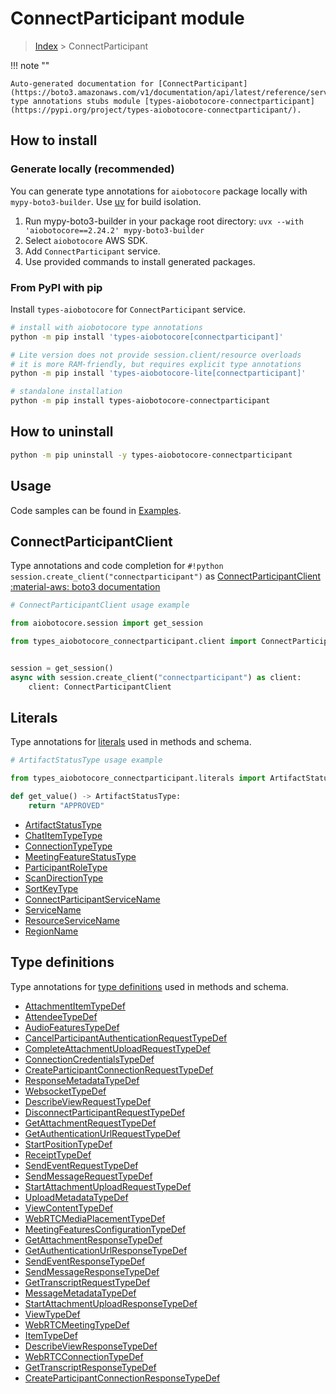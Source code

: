 # ConnectParticipant module

> [Index](../README.md) > ConnectParticipant


!!! note ""

    Auto-generated documentation for [ConnectParticipant](https://boto3.amazonaws.com/v1/documentation/api/latest/reference/services/connectparticipant.html#connectparticipant)
    type annotations stubs module [types-aiobotocore-connectparticipant](https://pypi.org/project/types-aiobotocore-connectparticipant/).

## How to install

### Generate locally (recommended)

You can generate type annotations for `aiobotocore` package locally with `mypy-boto3-builder`.
Use [uv](https://docs.astral.sh/uv/getting-started/installation/) for build isolation.

1. Run mypy-boto3-builder in your package root directory: `uvx --with 'aiobotocore==2.24.2' mypy-boto3-builder`
1. Select `aiobotocore` AWS SDK.
1. Add `ConnectParticipant` service.
1. Use provided commands to install generated packages.



### From PyPI with pip

Install `types-aiobotocore` for `ConnectParticipant` service.

```bash
# install with aiobotocore type annotations
python -m pip install 'types-aiobotocore[connectparticipant]'

# Lite version does not provide session.client/resource overloads
# it is more RAM-friendly, but requires explicit type annotations
python -m pip install 'types-aiobotocore-lite[connectparticipant]'

# standalone installation
python -m pip install types-aiobotocore-connectparticipant
```



## How to uninstall

```bash
python -m pip uninstall -y types-aiobotocore-connectparticipant
```

## Usage

Code samples can be found in [Examples](./usage.md).

## ConnectParticipantClient

Type annotations and code completion for  `#!python session.create_client("connectparticipant")` as [ConnectParticipantClient](./client.md)
[:material-aws: boto3 documentation](https://boto3.amazonaws.com/v1/documentation/api/latest/reference/services/connectparticipant.html#ConnectParticipant.Client)

```python
# ConnectParticipantClient usage example

from aiobotocore.session import get_session

from types_aiobotocore_connectparticipant.client import ConnectParticipantClient


session = get_session()
async with session.create_client("connectparticipant") as client:
    client: ConnectParticipantClient
```








## Literals

Type annotations for [literals](./literals.md) used in methods and schema.

```python
# ArtifactStatusType usage example

from types_aiobotocore_connectparticipant.literals import ArtifactStatusType

def get_value() -> ArtifactStatusType:
    return "APPROVED"
```

- [ArtifactStatusType](./literals.md#artifactstatustype)
- [ChatItemTypeType](./literals.md#chatitemtypetype)
- [ConnectionTypeType](./literals.md#connectiontypetype)
- [MeetingFeatureStatusType](./literals.md#meetingfeaturestatustype)
- [ParticipantRoleType](./literals.md#participantroletype)
- [ScanDirectionType](./literals.md#scandirectiontype)
- [SortKeyType](./literals.md#sortkeytype)
- [ConnectParticipantServiceName](./literals.md#connectparticipantservicename)
- [ServiceName](./literals.md#servicename)
- [ResourceServiceName](./literals.md#resourceservicename)
- [RegionName](./literals.md#regionname)




## Type definitions

Type annotations for [type definitions](./type_defs.md) used in methods and schema.

- [AttachmentItemTypeDef](./type_defs.md#attachmentitemtypedef)
- [AttendeeTypeDef](./type_defs.md#attendeetypedef)
- [AudioFeaturesTypeDef](./type_defs.md#audiofeaturestypedef)
- [CancelParticipantAuthenticationRequestTypeDef](./type_defs.md#cancelparticipantauthenticationrequesttypedef)
- [CompleteAttachmentUploadRequestTypeDef](./type_defs.md#completeattachmentuploadrequesttypedef)
- [ConnectionCredentialsTypeDef](./type_defs.md#connectioncredentialstypedef)
- [CreateParticipantConnectionRequestTypeDef](./type_defs.md#createparticipantconnectionrequesttypedef)
- [ResponseMetadataTypeDef](./type_defs.md#responsemetadatatypedef)
- [WebsocketTypeDef](./type_defs.md#websockettypedef)
- [DescribeViewRequestTypeDef](./type_defs.md#describeviewrequesttypedef)
- [DisconnectParticipantRequestTypeDef](./type_defs.md#disconnectparticipantrequesttypedef)
- [GetAttachmentRequestTypeDef](./type_defs.md#getattachmentrequesttypedef)
- [GetAuthenticationUrlRequestTypeDef](./type_defs.md#getauthenticationurlrequesttypedef)
- [StartPositionTypeDef](./type_defs.md#startpositiontypedef)
- [ReceiptTypeDef](./type_defs.md#receipttypedef)
- [SendEventRequestTypeDef](./type_defs.md#sendeventrequesttypedef)
- [SendMessageRequestTypeDef](./type_defs.md#sendmessagerequesttypedef)
- [StartAttachmentUploadRequestTypeDef](./type_defs.md#startattachmentuploadrequesttypedef)
- [UploadMetadataTypeDef](./type_defs.md#uploadmetadatatypedef)
- [ViewContentTypeDef](./type_defs.md#viewcontenttypedef)
- [WebRTCMediaPlacementTypeDef](./type_defs.md#webrtcmediaplacementtypedef)
- [MeetingFeaturesConfigurationTypeDef](./type_defs.md#meetingfeaturesconfigurationtypedef)
- [GetAttachmentResponseTypeDef](./type_defs.md#getattachmentresponsetypedef)
- [GetAuthenticationUrlResponseTypeDef](./type_defs.md#getauthenticationurlresponsetypedef)
- [SendEventResponseTypeDef](./type_defs.md#sendeventresponsetypedef)
- [SendMessageResponseTypeDef](./type_defs.md#sendmessageresponsetypedef)
- [GetTranscriptRequestTypeDef](./type_defs.md#gettranscriptrequesttypedef)
- [MessageMetadataTypeDef](./type_defs.md#messagemetadatatypedef)
- [StartAttachmentUploadResponseTypeDef](./type_defs.md#startattachmentuploadresponsetypedef)
- [ViewTypeDef](./type_defs.md#viewtypedef)
- [WebRTCMeetingTypeDef](./type_defs.md#webrtcmeetingtypedef)
- [ItemTypeDef](./type_defs.md#itemtypedef)
- [DescribeViewResponseTypeDef](./type_defs.md#describeviewresponsetypedef)
- [WebRTCConnectionTypeDef](./type_defs.md#webrtcconnectiontypedef)
- [GetTranscriptResponseTypeDef](./type_defs.md#gettranscriptresponsetypedef)
- [CreateParticipantConnectionResponseTypeDef](./type_defs.md#createparticipantconnectionresponsetypedef)

